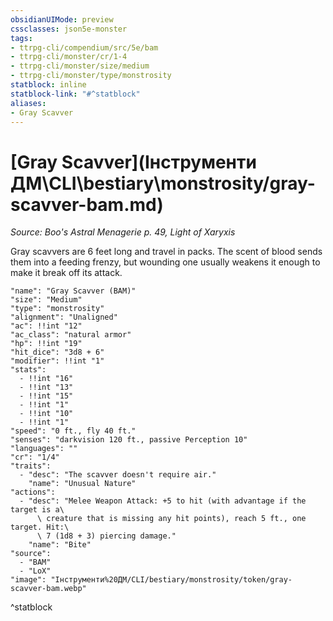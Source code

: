 ```yaml
---
obsidianUIMode: preview
cssclasses: json5e-monster
tags:
- ttrpg-cli/compendium/src/5e/bam
- ttrpg-cli/monster/cr/1-4
- ttrpg-cli/monster/size/medium
- ttrpg-cli/monster/type/monstrosity
statblock: inline
statblock-link: "#^statblock"
aliases:
- Gray Scavver
---
```

# [Gray Scavver](Інструменти ДМ\CLI\bestiary\monstrosity/gray-scavver-bam.md)
*Source: Boo's Astral Menagerie p. 49, Light of Xaryxis*  

Gray scavvers are 6 feet long and travel in packs. The scent of blood sends them into a feeding frenzy, but wounding one usually weakens it enough to make it break off its attack.

```statblock
"name": "Gray Scavver (BAM)"
"size": "Medium"
"type": "monstrosity"
"alignment": "Unaligned"
"ac": !!int "12"
"ac_class": "natural armor"
"hp": !!int "19"
"hit_dice": "3d8 + 6"
"modifier": !!int "1"
"stats":
  - !!int "16"
  - !!int "13"
  - !!int "15"
  - !!int "1"
  - !!int "10"
  - !!int "1"
"speed": "0 ft., fly 40 ft."
"senses": "darkvision 120 ft., passive Perception 10"
"languages": ""
"cr": "1/4"
"traits":
  - "desc": "The scavver doesn't require air."
    "name": "Unusual Nature"
"actions":
  - "desc": "Melee Weapon Attack: +5 to hit (with advantage if the target is a\
      \ creature that is missing any hit points), reach 5 ft., one target. Hit:\
      \ 7 (1d8 + 3) piercing damage."
    "name": "Bite"
"source":
  - "BAM"
  - "LoX"
"image": "Інструменти%20ДМ/CLI/bestiary/monstrosity/token/gray-scavver-bam.webp"
```
^statblock